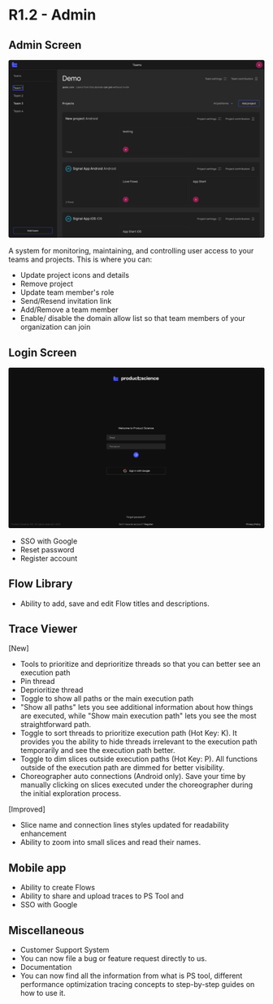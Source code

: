 # R1.2 - Admin

## Admin Screen

![Admin-Screen](Admin-Screen.png)

A system for monitoring, maintaining, and controlling user access to your teams and projects. This is where you can:

- Update project icons and details
- Remove project
- Update team member's role
- Send/Resend invitation link 
- Add/Remove a team member
- Enable/ disable the domain allow list so that team members of your organization can join

## Login Screen

![Login-Screen](Login-Screen.png)

- SSO with Google
- Reset password
- Register account

## Flow Library 

- Ability to add, save and edit Flow titles and descriptions.

## Trace Viewer

[New]

- Tools to prioritize and deprioritize threads so that you can better see an execution path
- Pin thread
- Deprioritize thread
- Toggle to show all paths or the main execution path
- "Show all paths" lets you see additional information about how things are executed, while "Show main execution path" lets you see the most 
straightforward path. 
- Toggle to sort threads to prioritize execution path (Hot Key: K). It provides you the ability to hide threads irrelevant to the execution 
path temporarily and see the execution path better.
- Toggle to dim slices outside execution paths (Hot Key: P). All functions outside of the execution path are dimmed for better visibility. 
- Choreographer auto connections (Android only). Save your time by manually clicking on slices executed under the choreographer during the 
initial exploration process.

[Improved]

- Slice name and connection lines styles updated for readability enhancement
- Ability to zoom into small slices and read their names.

## Mobile app

- Ability to create Flows 
- Ability to share and upload traces to PS Tool and
- SSO with Google

## Miscellaneous

- Customer Support System
- You can now file a bug or feature request directly to us. 
- Documentation 
- You can now find all the information from what is PS tool, different performance optimization tracing concepts to step-by-step guides on 
how to use it.
